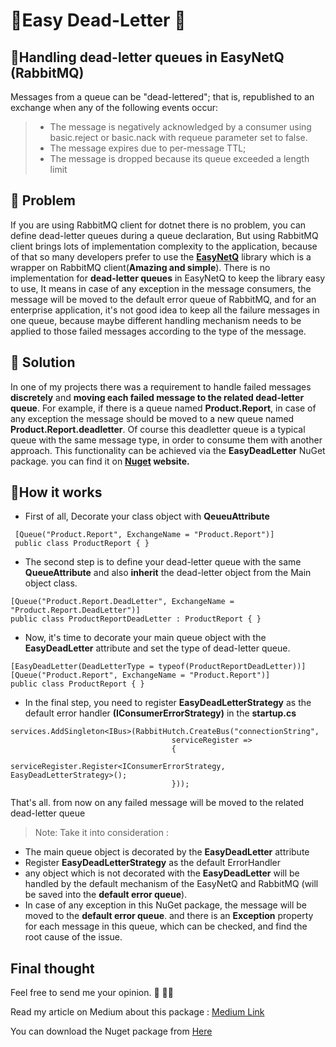 # 🌱Easy Dead-Letter 🌱

## 📕Handling dead-letter queues in EasyNetQ (RabbitMQ) 
  
Messages from a queue can be "dead-lettered"; that is, republished to an exchange when any of the following events occur:

> - The message is negatively acknowledged by a consumer using basic.reject or basic.nack with requeue parameter set to false.
> - The message expires due to per-message TTL;
> - The message is dropped because its queue exceeded a length limit
 
## 🔔 Problem
If you are using RabbitMQ client for dotnet there is no problem, you can define dead-letter queues during a queue declaration, But using RabbitMQ client brings lots of implementation complexity to the application, because of that so many developers prefer to use the **[EasyNetQ](https://github.com/EasyNetQ/EasyNetQ)** library which is a wrapper on RabbitMQ client(**Amazing and simple**).
There is no implementation for **dead-letter queues** in EasyNetQ to keep the library easy to use, It means in case of any exception in the message consumers, the message will be moved to the default error queue of RabbitMQ, and for an enterprise application, it's not good idea to keep all the failure messages in one queue, because maybe different handling mechanism needs to be applied to those failed messages according to the type of the message.

## 🔔 Solution
In one of my projects there was a requirement to handle failed messages **discretely** and **moving each failed message to the related dead-letter queue**.
For example, if there is a queue named **Product.Report**, in case of any exception the message should be moved to a new queue named **Product.Report.deadletter**. Of course this deadletter queue is a typical queue with the same message type, in order to consume them with another approach.
This functionality can be achieved via the **EasyDeadLetter** NuGet package. you can find it on **[Nuget](https://www.nuget.org/packages/EasyDeadLetterStrategy/) website.**

## 🔔How it works
- First of all, Decorate your class object with **QeueuAttribute**
```
 [Queue("Product.Report", ExchangeName = "Product.Report")]
 public class ProductReport { }
```

- The second step is to define your dead-letter queue with the same **QueueAttribute** and also **inherit** the dead-letter object from the Main object class.
 ```
 [Queue("Product.Report.DeadLetter", ExchangeName = "Product.Report.DeadLetter")]
 public class ProductReportDeadLetter : ProductReport { }
```

- Now, it's time to decorate your main queue object with the **EasyDeadLetter** attribute and set the type of dead-letter queue.
```
[EasyDeadLetter(DeadLetterType = typeof(ProductReportDeadLetter))]
[Queue("Product.Report", ExchangeName = "Product.Report")]
public class ProductReport { }
```
- In the final step, you need to register **EasyDeadLetterStrategy**  as the default error handler **(IConsumerErrorStrategy)** in the **startup.cs**
```
services.AddSingleton<IBus>(RabbitHutch.CreateBus("connectionString",
                                    serviceRegister =>
                                    {
                                        serviceRegister.Register<IConsumerErrorStrategy, EasyDeadLetterStrategy>();                                        
                                    }));
```


That's all. from now on any failed message will be moved to the related dead-letter queue


> Note: Take it into consideration :
- The main queue object is decorated by the **EasyDeadLetter** attribute
- Register **EasyDeadLetterStrategy** as the default ErrorHandler 
- any object which is not decorated with the **EasyDeadLetter** will be handled by the default mechanism of the EasyNetQ and RabbitMQ (will be saved into the **default error queue**).
- In case of any exception in this NuGet package, the message will be moved to the  **default error queue**. and there is an **Exception** property for each message in this queue, which can be checked, and find the root cause of the issue.

## Final thought
Feel free to send me your opinion. 👋 🔔🌱

Read my article on Medium about this package : [Medium Link](https://m-qafouri.medium.com/implement-dead-letter-queue-for-easynetq-rabbitmq-f0138ef23f5f)

You can download the Nuget package from [Here](https://www.nuget.org/packages/EasyDeadLetterStrategy/)

